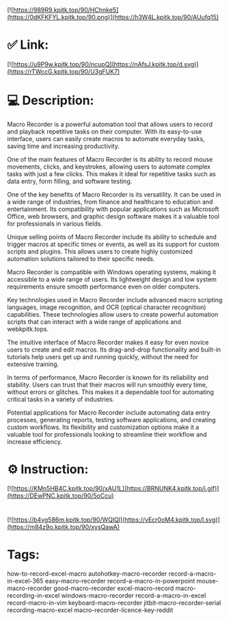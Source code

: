 [![https://989R9.kpitk.top/90/HChnke5](https://0dKFKFYL.kpitk.top/90.png)](https://h3W4L.kpitk.top/90/AUufq15)
# ✅ Link:
[![https://u9P9w.kpitk.top/90/ncupQ](https://nAfsJ.kpitk.top/d.svg)](https://rTWccG.kpitk.top/90/U3gFUK7)
# 💻 Description:
Macro Recorder is a powerful automation tool that allows users to record and playback repetitive tasks on their computer. With its easy-to-use interface, users can easily create macros to automate everyday tasks, saving time and increasing productivity.

One of the main features of Macro Recorder is its ability to record mouse movements, clicks, and keystrokes, allowing users to automate complex tasks with just a few clicks. This makes it ideal for repetitive tasks such as data entry, form filling, and software testing.

One of the key benefits of Macro Recorder is its versatility. It can be used in a wide range of industries, from finance and healthcare to education and entertainment. Its compatibility with popular applications such as Microsoft Office, web browsers, and graphic design software makes it a valuable tool for professionals in various fields.

Unique selling points of Macro Recorder include its ability to schedule and trigger macros at specific times or events, as well as its support for custom scripts and plugins. This allows users to create highly customized automation solutions tailored to their specific needs.

Macro Recorder is compatible with Windows operating systems, making it accessible to a wide range of users. Its lightweight design and low system requirements ensure smooth performance even on older computers.

Key technologies used in Macro Recorder include advanced macro scripting languages, image recognition, and OCR (optical character recognition) capabilities. These technologies allow users to create powerful automation scripts that can interact with a wide range of applications and webkpitk.tops.

The intuitive interface of Macro Recorder makes it easy for even novice users to create and edit macros. Its drag-and-drop functionality and built-in tutorials help users get up and running quickly, without the need for extensive training.

In terms of performance, Macro Recorder is known for its reliability and stability. Users can trust that their macros will run smoothly every time, without errors or glitches. This makes it a dependable tool for automating critical tasks in a variety of industries.

Potential applications for Macro Recorder include automating data entry processes, generating reports, testing software applications, and creating custom workflows. Its flexibility and customization options make it a valuable tool for professionals looking to streamline their workflow and increase efficiency.

# ⚙️ Instruction:
[![https://KMn5HB4C.kpitk.top/90/xAU1L](https://BRNUNK4.kpitk.top/i.gif)](https://DEwPNC.kpitk.top/90/5oCcu)
#
[![https://b4vg586m.kpitk.top/90/WQlQl](https://vEcr0oM4.kpitk.top/l.svg)](https://m84z9o.kpitk.top/90/xysQawA)
# Tags:
how-to-record-excel-macro autohotkey-macro-recorder record-a-macro-in-excel-365 easy-macro-recorder record-a-macro-in-powerpoint mouse-macro-recorder good-macro-recorder excel-macro-record macro-recording-in-excel windows-macro-recorder record-a-macro-in-excel record-macro-in-vim keyboard-macro-recorder jitbit-macro-recorder-serial recording-macro-excel macro-recorder-licence-key-reddit





